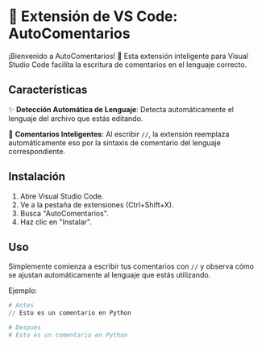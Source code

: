 # 🚀 Extensión de VS Code: AutoComentarios

¡Bienvenido a AutoComentarios! 🌟 Esta extensión inteligente para Visual Studio Code facilita la escritura de comentarios en el lenguaje correcto.

## Características

✨ **Detección Automática de Lenguaje**: Detecta automáticamente el lenguaje del archivo que estás editando.

📝 **Comentarios Inteligentes**: Al escribir `//`, la extensión reemplaza automáticamente eso por la sintaxis de comentario del lenguaje correspondiente.

## Instalación

1. Abre Visual Studio Code.
2. Ve a la pestaña de extensiones (Ctrl+Shift+X).
3. Busca "AutoComentarios".
4. Haz clic en "Instalar".

## Uso

Simplemente comienza a escribir tus comentarios con `//` y observa cómo se ajustan automáticamente al lenguaje que estás utilizando.

Ejemplo:

```python
# Antes
// Esto es un comentario en Python

# Después
# Esto es un comentario en Python
```
